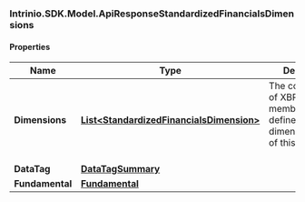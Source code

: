 [//]: # (CLASS:Intrinio.SDK.Model.ApiResponseStandardizedFinancialsDimensions)

[//]: # (KIND:object)

### Intrinio.SDK.Model.ApiResponseStandardizedFinancialsDimensions
#### Properties

[//]: # (START_DEFINITION)

Name | Type | Description
------------ | ------------- | -------------
**Dimensions** | [**List&lt;StandardizedFinancialsDimension&gt;**](StandardizedFinancialsDimension.md) | The combination of XBRL axis and members that defines the dimensionalization of this fact (if any) &nbsp;
**DataTag** | [**DataTagSummary**](DataTagSummary.md) |  &nbsp;
**Fundamental** | [**Fundamental**](Fundamental.md) |  &nbsp;

[//]: # (END_DEFINITION)


[//]: # (CONTAINED_CLASS:Intrinio.SDK.Model.StandardizedFinancialsDimension)


[//]: # (CONTAINED_CLASS:Intrinio.SDK.Model.DataTagSummary)


[//]: # (CONTAINED_CLASS:Intrinio.SDK.Model.Fundamental)


